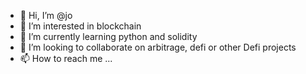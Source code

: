 - 👋 Hi, I’m @jo
- 👀 I’m interested in blockchain
- 🌱 I’m currently learning python and solidity
- 💞️ I’m looking to collaborate on arbitrage, defi or other Defi projects
- 📫 How to reach me ...

<!---
jobcn/jobcn is a ✨ special ✨ repository because its `README.md` (this file) appears on your GitHub profile.
You can click the Preview link to take a look at your changes.
--->
